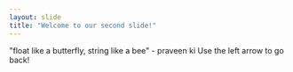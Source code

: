 ```yaml
---
layout: slide
title: "Welcome to our second slide!"
---
```

"float like a butterfly, string like a bee"  - praveen ki
Use the left arrow to go back!
